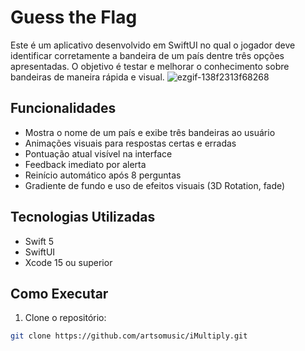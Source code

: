 # Guess the Flag

Este é um aplicativo desenvolvido em SwiftUI no qual o jogador deve identificar corretamente a bandeira de um país dentre três opções apresentadas. O objetivo é testar e melhorar o conhecimento sobre bandeiras de maneira rápida e visual.
![ezgif-138f2313f68268](https://github.com/user-attachments/assets/b03cf576-8570-4e7e-8189-1a1cf9f9b280)

## Funcionalidades

- Mostra o nome de um país e exibe três bandeiras ao usuário
- Animações visuais para respostas certas e erradas
- Pontuação atual visível na interface
- Feedback imediato por alerta
- Reinício automático após 8 perguntas
- Gradiente de fundo e uso de efeitos visuais (3D Rotation, fade)

## Tecnologias Utilizadas

- Swift 5
- SwiftUI
- Xcode 15 ou superior

## Como Executar

1. Clone o repositório:

```bash
git clone https://github.com/artsomusic/iMultiply.git
